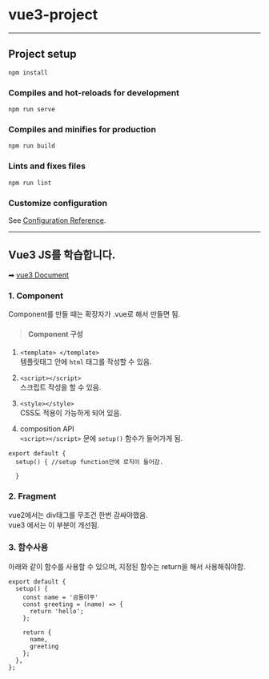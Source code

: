 # vue3-project
___ 
## Project setup
```
npm install
```

### Compiles and hot-reloads for development
```
npm run serve
```

### Compiles and minifies for production
```
npm run build
```

### Lints and fixes files
```
npm run lint
```

### Customize configuration
See [Configuration Reference](https://cli.vuejs.org/config/).

___
## Vue3 JS를 학습합니다.

➡ [vue3 Document](https://v3.vuejs.org/guide/installation.html)

### 1. Component
Component를 만들 때는 확장자가 .vue로 해서 만들면 됨.

> #### Component 구성

1. `<template> </template>`  
템플릿태그 안에 `html` 태그를 작성할 수 있음.

2. `<script></script>`  
스크립트 작성을 할 수 있음.

3. `<style></style>`  
CSS도 적용이 가능하게 되어 있음.

4. composition API  
`<script></script>` 문에 `setup()` 함수가 들어가게 됨.

```
export default {
  setup() { //setup function안에 로직이 들어감.

  }      
```

### 2. Fragment
vue2에서는 div태그를 무조건 한번 감싸야했음.  
vue3 에서는 이 부분이 개선됨.

### 3. 함수사용
아래와 같이 함수를 사용할 수 있으며, 지정된 함수는 return을 해서 사용해줘야함.
```
export default {
  setup() {
    const name = '곰돌이푸'
    const greeting = (name) => {
      return 'hello';
    };

    return {
      name,
      greeting
    };
  },
};

```